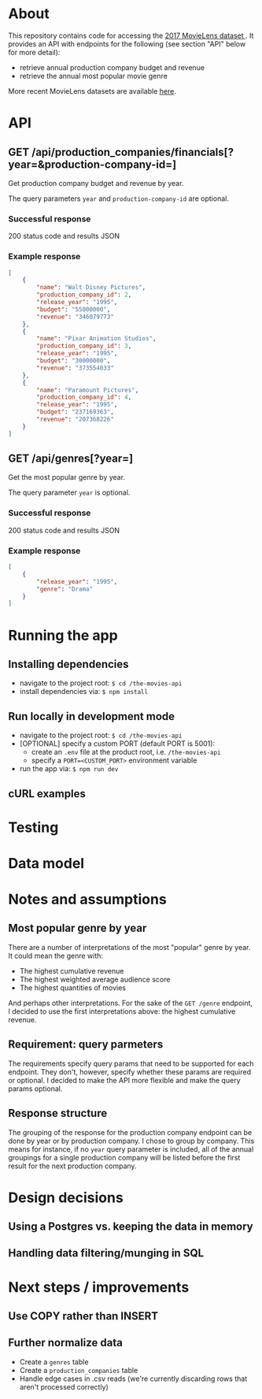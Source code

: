 # About
This repository contains code for accessing the [2017 MovieLens dataset ](https://www.kaggle.com/datasets/rounakbanik/the-movies-dataset). It provides an API with endpoints for the following (see section "API" below for more detail): 
- retrieve annual production company budget and revenue 
- retrieve the annual most popular movie genre

More recent MovieLens datasets are available [here](https://grouplens.org/datasets/movielens/).

# API

## GET /api/production_companies/financials[?year=<YEAR>&production-company-id=<PRODUCTION-COMPANY-ID>]
Get production company budget and revenue by year. 

The query parameters `year` and `production-company-id` are optional.

### Successful response 
200 status code and results JSON

### Example response 
```json
[
    {
        "name": "Walt Disney Pictures",
        "production_company_id": 2,
        "release_year": "1995",
        "budget": "55000000",
        "revenue": "346079773"
    },
    {
        "name": "Pixar Animation Studios",
        "production_company_id": 3,
        "release_year": "1995",
        "budget": "30000000",
        "revenue": "373554033"
    },
    {
        "name": "Paramount Pictures",
        "production_company_id": 4,
        "release_year": "1995",
        "budget": "237169363",
        "revenue": "207368226"
    }
]
```

## GET /api/genres[?year=<YEAR>]
Get the most popular genre by year. 

The query parameter `year` is optional.

### Successful response 
200 status code and results JSON

### Example response 
```json
[
    {
        "release_year": "1995",
        "genre": "Drama"
    }
]
```

# Running the app
## Installing dependencies
* navigate to the project root: `$ cd /the-movies-api`
* install dependencies via: `$ npm install`

## Run locally in development mode
* navigate to the project root: `$ cd /the-movies-api`
* [OPTIONAL] specify a custom PORT (default PORT is 5001):
  * create an `.env` file at the product root, i.e. `/the-movies-api`
  * specify a `PORT=<CUSTOM_PORT>` environment variable
* run the app via: `$ npm run dev`

## cURL examples

# Testing 

# Data model

# Notes and assumptions
## Most popular genre by year
There are a number of interpretations of the most "popular" genre by year. It could mean the genre with: 
* The highest cumulative revenue
* The highest weighted average audience score
* The highest quantities of movies

And perhaps other interpretations. For the sake of the `GET /genre` endpoint, I decided to use the first interpretations above: the highest cumulative revenue. 

## Requirement: query parmeters 
The requirements specify query params that need to be supported for each endpoint. They don't, however, specify whether these params are required or optional. I decided to make the API more flexible and make the query params optional.

## Response structure
The grouping of the response for the production company endpoint can be done by year or by production company. I chose to group by company. This means for instance, if no `year` query parameter is included, all of the annual groupings for a single production company will be listed before the first result for the next production company. 

# Design decisions
## Using a Postgres vs. keeping the data in memory

## Handling data filtering/munging in SQL

# Next steps / improvements
## Use COPY rather than INSERT

## Further normalize data 
* Create a `genres` table 
* Create a `production_companies` table
* Handle edge cases in .csv reads (we're currently discarding rows that aren't processed correctly)

